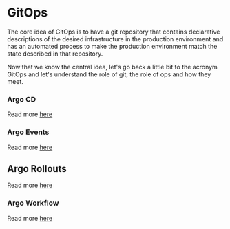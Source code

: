 # GitOps
The core idea of GitOps is to have a git repository that contains declarative descriptions of the desired infrastructure in the production environment and has an automated process to make the production environment match the state described in that repository.

Now that we know the central idea, let's go back a little bit to the acronym GitOps and let's understand the role of git, the role of ops and how they meet.

### Argo CD
Read more [here](./argo-cd/README.md)


### Argo Events
Read more [here](./argo-events/README.md)


## Argo Rollouts
Read more [here](./argo-rollouts/README.md)


### Argo Workflow
Read more [here](./argo-workflows/README.md)



